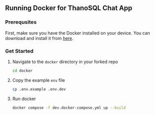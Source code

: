 ## Running Docker for ThanoSQL Chat App

### Prerequsites

First, make sure you have the Docker installed on your device. You can download and install it from [here](https://docs.docker.com/get-docker/).

### Get Started

1. Navigate to the `docker` directory in your forked repo

   ```sh
   cd docker
   ```

2. Copy the example `env` file

   ```sh
   cp .env.example .env.dev
   ```

3. Run docker

   ```sh
   docker compose -f dev.docker-compose.yml up --build
   ```
